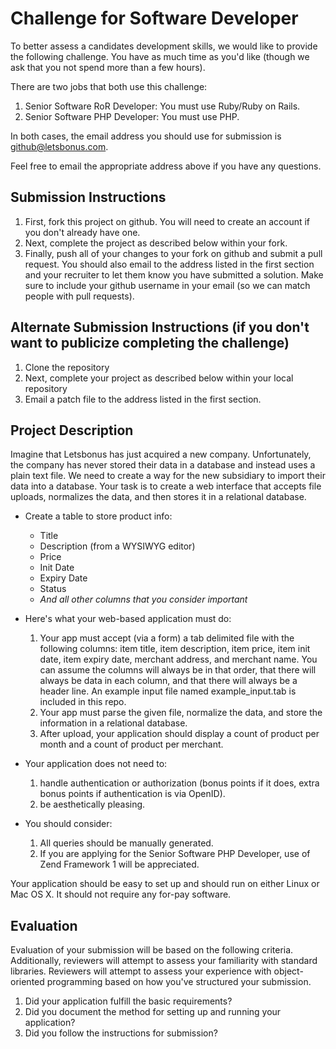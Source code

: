 # Challenge for Software Developer
To better assess a candidates development skills, we would like to provide the following challenge.  You have as much time as you'd like (though we ask that you not spend more than a few hours).

There are two jobs that both use this challenge:

1. Senior Software RoR Developer: You must use Ruby/Ruby on Rails.
1. Senior Software PHP Developer: You must use PHP.

In both cases, the email address you should use for submission is [github@letsbonus.com](github@letsbonus.com). 

Feel free to email the appropriate address above if you have any questions.

## Submission Instructions
1. First, fork this project on github. You will need to create an account if you don't already have one.
1. Next, complete the project as described below within your fork.
1. Finally, push all of your changes to your fork on github and submit a pull request. You should also email to the address listed in the first section and your recruiter to let them know you have submitted a solution. Make sure to include your github username in your email (so we can match people with pull requests).

## Alternate Submission Instructions (if you don't want to publicize completing the challenge)
1. Clone the repository
1. Next, complete your project as described below within your local repository
1. Email a patch file to the address listed in the first section.

## Project Description
Imagine that Letsbonus has just acquired a new company.  Unfortunately, the company has never stored their data in a database and instead uses a plain text file.  We need to create a way for the new subsidiary to import their data into a database.  Your task is to create a web interface that accepts file uploads, normalizes the data, and then stores it in a relational database.

- Create a table to store product info:
  - Title
  - Description (from a WYSIWYG editor)
  - Price
  - Init Date
  - Expiry Date
  - Status
  - *And all other columns that you consider important*


- Here's what your web-based application must do:

  1. Your app must accept (via a form) a tab delimited file with the following columns: item title, item description, item price, item init date, item expiry date, merchant address, and merchant name.  You can assume the columns will always be in that order, that there will always be data in each column, and that there will always be a header line.  An example input file named example_input.tab is included in this repo.
  1. Your app must parse the given file, normalize the data, and store the information in a relational database.
  1. After upload, your application should display a count of product per month and a count of product per merchant.


- Your application does not need to:

  1. handle authentication or authorization (bonus points if it does, extra bonus points if authentication is via OpenID).
  1. be aesthetically pleasing.


- You should consider:

  1. All queries should be manually generated.
  1. If you are applying for the Senior Software PHP Developer, use of Zend Framework 1 will be appreciated.

Your application should be easy to set up and should run on either Linux or Mac OS X.  It should not require any for-pay software.

## Evaluation
Evaluation of your submission will be based on the following criteria. Additionally, reviewers will attempt to assess your familiarity with standard libraries. Reviewers will attempt to assess your experience with object-oriented programming based on how you've structured your submission.

1. Did your application fulfill the basic requirements?
1. Did you document the method for setting up and running your application?
1. Did you follow the instructions for submission?